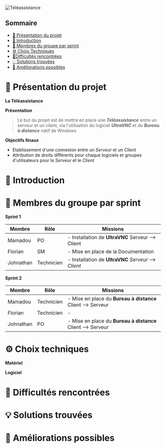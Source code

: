 ![Téléassistance](https://i.pinimg.com/736x/a3/10/ee/a310eec1336087c9735736621aba4c7d.jpg)

## Sommaire 

- [🎯 Présentation du projet](#presentation-du-projet)
- [📜 Introduction](#introduction)
- [👥 Membres du groupe par sprint](#membres-du-groupe-par-sprint)
- [⚙️ Choix Techniques](#choix-techniques)
- [🧗Difficultés rencontrées](#difficultes-rencontrees)
- [💡 Solutions trouvées](#solutions-trouvees)
- [🚀 Améliorations possibles](#ameliorations-possibles)

# 🎯 Présentation du projet
<span id="presentation-du-projet"></span>
**La Téléassistance**

**Présentation**
> Le but du projet est de mettre en place une **_Téléassistance_** entre un serveur et un client, via l'utilisation du logiciel **_UltraVNC_** et du **_Bureau à distance_** natif de Windows

**Objectifs finaux**
- Etablissement d'une connexion entre un _Serveur_ et un _Client_
- Attribution de droits différents pour chaque logiciels et groupes d'utilisateurs pour le _Serveur_ et le _Client_


# 📜 Introduction
<span id="introduction"></span>

# 👥 Membres du groupe par sprint
<span id="membres-du-groupe-par-sprint"></span>
**Sprint 1**

| Membre   | Rôle       | Missions |
| -------- | ---------- | -------- |
| Mamadou | PO         | -   Installation de **UltraVNC** Serveur --> Client  |
| Florian | SM         | -    Mise en place de la Documentation   |
| Johnathan | Technicien | -    Installation de **UltraVNC** _Serveur_ --> _Client_  |


**Sprint 2**

| Membre   | Rôle       | Missions |
| -------- | ---------- | -------- |
| Mamadou | Technicien | -   Mise en place du **Bureau à distance** Client --> Serveur    |
| Florian | Technicien | -        |
| Johnathan | PO         | -    Mise en place du **Bureau à distance** Client --> Serveur   |

# ⚙️ Choix techniques
<span id="choix-techniques"></span>
**Matériel**

**Logiciel**


# 🧗 Difficultés rencontrées
<span id="difficultes-rencontrees"></span>

# 💡 Solutions trouvées
<span id="solutions-trouvees"></span>

# 🚀 Améliorations possibles
<span id="ameliorations-possibles"></span>
